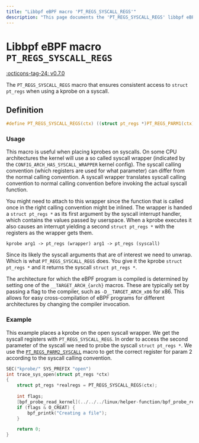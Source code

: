 ```yaml
---
title: "Libbpf eBPF macro 'PT_REGS_SYSCALL_REGS'"
description: "This page documents the 'PT_REGS_SYSCALL_REGS' libbpf eBPF macro, including its definition, usage, and examples."
---
```

# Libbpf eBPF macro `PT_REGS_SYSCALL_REGS`

[:octicons-tag-24: v0.7.0](https://github.com/libbpf/libbpf/releases/tag/v0.7.0)

The `PT_REGS_SYSCALL_REGS` macro that ensures consistent access to `struct pt_regs` when using a kprobe on a syscall.


## Definition

```c
#define PT_REGS_SYSCALL_REGS(ctx) ((struct pt_regs *)PT_REGS_PARM1(ctx))
```

### Usage

This macro is useful when placing kprobes on syscalls. On some CPU architectures the kernel will use a so called syscall wrapper (indicated by the `CONFIG_ARCH_HAS_SYSCALL_WRAPPER` kernel config). The syscall calling convention (which registers are used for what parameter) can differ from the normal calling convention. A syscall wrapper translates syscall calling convention to normal calling convention before invoking the actual syscall function.

You might need to attach to this wrapper since the function that is called once in the right calling convention might be inlined. The wrapper is handed a `struct pt_regs *` as its first argument by the syscall interrupt handler, which contains the values passed by userspace. When a kprobe executes it also causes an interrupt yielding a second `struct pt_regs *` with the registers as the wrapper gets them.

```
kprobe arg1 -> pt_regs (wrapper) arg1 -> pt_regs (syscall)
```

Since its likely the syscall arguments that are of interest we need to unwrap. Which is what `PT_REGS_SYSCALL_REGS` does. You give it the kprobe `struct pt_regs *` and it returns the syscall `struct pt_regs *`.

The architecture for which the eBPF program is compiled is determined by setting one of the `__TARGET_ARCH_{arch}` macros. These are typically set by passing a flag to the compiler, such as `-D__TARGET_ARCH_x86` for x86. This allows for easy cross-compilation of eBPF programs for different architectures by changing the compiler invocation.

### Example

This example places a kprobe on the open syscall wrapper. We get the syscall registers with `PT_REGS_SYSCALL_REGS`.
In order to access the second parameter of the syscall we need to probe the syscall `struct pt_regs *`. We use the [`PT_REGS_PARM2_SYSCALL`](PT_REGS_PARM_SYSCALL.md) macro to get the correct register for param 2 according to the syscall calling convention.

```c hl_lines="4"
SEC("kprobe/" SYS_PREFIX "open")
int trace_sys_open(struct pt_regs *ctx)
{
    struct pt_regs *realregs = PT_REGS_SYSCALL_REGS(ctx);
    
    int flags;
    [bpf_probe_read_kernel](../../../linux/helper-function/bpf_probe_read_kernel.md)(&flags, sizeof(flags), &[PT_REGS_PARM2_SYSCALL](PT_REGS_PARM_SYSCALL.md)(realregs));
    if (flags & O_CREAT) {
        bpf_printk("Creating a file");
    }

    return 0;
}
```


